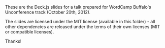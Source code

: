 These are the Deck.js slides for a talk prepared for WordCamp Buffalo's Unconference track (October 20th, 2012).

The slides are licensed under the MIT license (available in this folder) - all other dependencies are released under the terms of their own licenses (MIT or compatible licenses).

Thanks!

